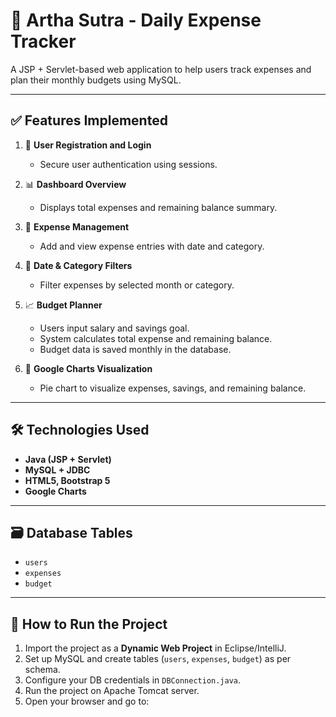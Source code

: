 # 💼 Artha Sutra - Daily Expense Tracker

A JSP + Servlet-based web application to help users track expenses and plan their monthly budgets using MySQL.

---

## ✅ Features Implemented

1. 🔐 **User Registration and Login**
   - Secure user authentication using sessions.

2. 📊 **Dashboard Overview**
   - Displays total expenses and remaining balance summary.

3. 💸 **Expense Management**
   - Add and view expense entries with date and category.

4. 📅 **Date & Category Filters**
   - Filter expenses by selected month or category.

5. 📈 **Budget Planner**
   - Users input salary and savings goal.
   - System calculates total expense and remaining balance.
   - Budget data is saved monthly in the database.

6. 🧠 **Google Charts Visualization**
   - Pie chart to visualize expenses, savings, and remaining balance.

---

## 🛠️ Technologies Used

- **Java (JSP + Servlet)**
- **MySQL + JDBC**
- **HTML5, Bootstrap 5**
- **Google Charts**

---

## 🗃️ Database Tables

- `users`
- `expenses`
- `budget`

---

## 🏃 How to Run the Project

1. Import the project as a **Dynamic Web Project** in Eclipse/IntelliJ.
2. Set up MySQL and create tables (`users`, `expenses`, `budget`) as per schema.
3. Configure your DB credentials in `DBConnection.java`.
4. Run the project on Apache Tomcat server.
5. Open your browser and go to:
